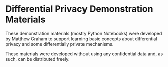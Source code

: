 # Differential Privacy Demonstration Materials
These demonstration materials (mostly Python Notebooks) were developed by Matthew Graham to support learning basic concepts about differential privacy and some differentially private mechanisms.

These materials were developed without using any confidential data and, as such, can be distributed freely.
